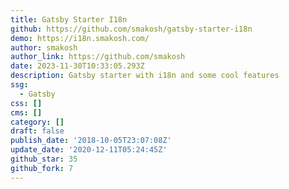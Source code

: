 ```yaml
---
title: Gatsby Starter I18n
github: https://github.com/smakosh/gatsby-starter-i18n
demo: https://i18n.smakosh.com/
author: smakosh
author_link: https://github.com/smakosh
date: 2023-11-30T10:33:05.293Z
description: Gatsby starter with i18n and some cool features
ssg:
  - Gatsby
css: []
cms: []
category: []
draft: false
publish_date: '2018-10-05T23:07:08Z'
update_date: '2020-12-11T05:24:45Z'
github_star: 35
github_fork: 7
---
```

